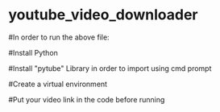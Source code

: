 # youtube_video_downloader

#In order to run the above file:

#Install Python

#Install "pytube" Library in order to import using cmd prompt

#Create a virtual environment

#Put your video link in the code before running
